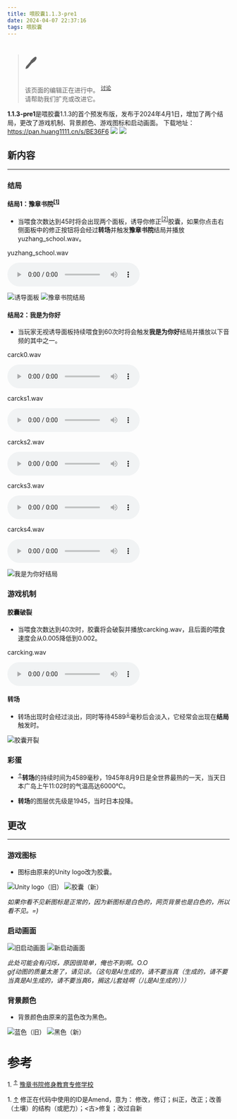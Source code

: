 ```yaml
---
title: 喂胶囊1.1.3-pre1
date: 2024-04-07 22:37:16
tags: 喂胶囊
---
```

># 🖊
>该页面的编辑正在进行中。 <sup>[讨论](#end)</sup>  
>请帮助我们扩充或改进它。

**1.1.3-pre1**是喂胶囊1.1.3的首个预发布版，发布于2024年4月1日，增加了两个结局，更改了游戏机制、背景颜色、游戏图标和启动画面。
下载地址：https://pan.huang1111.cn/s/BE36F6
![](./images/feeding-capsule.png)
![](./images/start.png)

## 新内容

---
### 结局
#### 结局1：豫章书院<span id="[1]up"><sup>[[1]](#[1]down)</sup></span>
- 当喂食次数达到45时将会出现两个面板，诱导你修正<span id="[2]up"><sup>[[2]](#[2]down)</sup></span>胶囊，如果你点击右侧面板中的修正按钮将会经过**转场**并触发**豫章书院**结局并播放yuzhang_school.wav。

yuzhang_school.wav

<audio controls>
  <source src="./audios/yuzhang_school.wav" type="audio/wav">
  Your browser does not support the audio element.
</audio>

![诱导面板](./images/panels.png)
![豫章书院结局](./images/ending1.png)
#### 结局2：我是为你好
- 当玩家无视诱导面板持续喂食到60次时将会触发**我是为你好**结局并播放以下音频的其中之一。

carck0.wav

<audio controls>
  <source src="./audios/crack_0.wav" type="audio/wav">
  Your browser does not support the audio element.
</audio>

carcks1.wav

<audio controls>
  <source src="./audios/cracks_1.wav" type="audio/wav">
  Your browser does not support the audio element.
</audio>

carcks2.wav

<audio controls>
  <source src="./audios/cracks_2.wav" type="audio/wav">
  Your browser does not support the audio element.
</audio>

carcks3.wav

<audio controls>
  <source src="./audios/cracks_3.wav" type="audio/wav">
  Your browser does not support the audio element.
</audio>

carcks4.wav

<audio controls>
  <source src="./audios/cracks_4.wav" type="audio/wav">
  Your browser does not support the audio element.
</audio>

![我是为你好结局](./images/ending2.png)
### 游戏机制
#### 胶囊破裂
- 当喂食次数达到40次时，胶囊将会破裂并播放carcking.wav，且后面的喂食速度会从0.005降低到0.002。

carcking.wav

<audio controls>
  <source src="./audios/cracking.wav" type="audio/wav">
  Your browser does not support the audio element.
</audio>

#### 转场
<span id="ce1-up">

- 转场出现时会经过淡出，同时等待4589<sup>[↓](#ce1-down)</sup>毫秒后会淡入，它经常会出现在**结局**触发时。
</span>

![胶囊开裂](./images/carcking.png)

### 彩蛋
<span id="ce1-down">

- <sup>[↑](#ce1-up)</sup>**转场**的持续时间为4589毫秒，1945年8月9日是全世界最热的一天，当天日本广岛上午11:02时的气温高达6000℃。
</span>

- **转场**的图层优先级是1945，当时日本投降。

## 更改

---
### 游戏图标
- 图标由原来的Unity logo改为胶囊。

![Unity logo（旧）](./images/unity-logo.png)
![胶囊（新）](./images/capsule.png)

*如果你看不见新图标是正常的，因为新图标是白色的，网页背景也是白色的，所以看不见。=)*

### 启动画面

![旧启动画面](./images/legacy-starting.gif)
![新启动画面](./images/new-starting.gif)

*此处可能会有闪烁，原因很简单，俺也不到啊。O.O*  
*gif动图的质量太差了，请见谅。（这句是AI生成的，请不要当真（生成的，请不要当真是AI生成的，请不要当真6，搁这儿套娃啊（儿是AI生成的）））*

### 背景颜色
- 背景颜色由原来的蓝色改为黑色。

![蓝色（旧）](./images/blue.png)
![黑色（新）](./images/black.png)

# 参考
<span id="[1]down">1. <sup>[↑](#[1]up)</sup> [豫章书院修身教育专修学校](https://zh.wikipedia.org/wiki/%E8%B1%AB%E7%AB%A0%E4%B9%A6%E9%99%A2%E4%BF%AE%E8%BA%AB%E6%95%99%E8%82%B2%E4%B8%93%E4%BF%AE%E5%AD%A6%E6%A0%A1)</span>

<span id="[2]down">1. [↑](#[2]up) 修正在代码中使用的ID是Amend，意为： 修改，修订；纠正，改正；改善（土壤）的结构（或肥力）；&lt;古&gt;修复；改过自新</span>

<span id="end"></span>